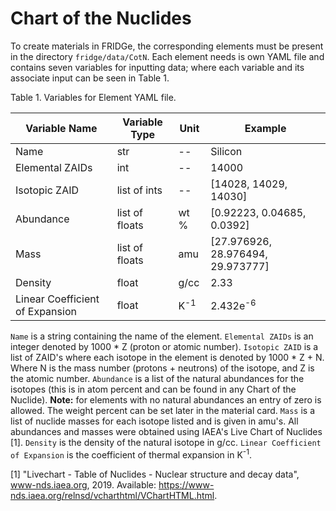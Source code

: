 # Chart of the Nuclides

To create materials in FRIDGe, the corresponding elements must be present in the directory `fridge/data/CotN`.
Each element needs is own YAML file and contains seven variables for inputting data; where each variable and its associate input can be seen in Table 1.

Table 1. Variables for Element YAML file.

|Variable Name  | Variable Type | Unit | Example|
|---------------|---------------|------|--------|
|Name  | str | -- | Silicon|
|Elemental ZAIDs | int | -- | 14000|
|Isotopic ZAID | list of ints | --| [14028, 14029, 14030]|
|Abundance | list of floats | wt % | [0.92223, 0.04685, 0.0392]|
|Mass | list of floats |  amu | [27.976926, 28.976494, 29.973777]|
|Density | float | g/cc | 2.33|
|Linear Coefficient of Expansion | float | K<sup>-1</sup> | 2.432e<sup>-6</sup>|

`Name` is a string containing the name of the element.
`Elemental ZAIDs` is an integer denoted by 1000 * Z (proton or atomic number).
`Isotopic ZAID` is a list of ZAID's where each isotope in the element is denoted by 1000 * Z + N.
Where N is the mass number (protons + neutrons) of the isotope, and Z is the atomic number.
`Abundance` is a list of the natural abundances for the isotopes (this is in atom percent and can be found in any Chart of the Nuclide).
**Note:** for elements with no natural abundances an entry of zero is allowed.
The weight percent can be set later in the material card.
`Mass` is a list of nuclide masses for each isotope listed and is given in amu's.
All abundances and masses were obtained using IAEA's Live Chart of Nuclides [1].
`Density` is the density of the natural isotope in g/cc.
`Linear Coefficient of Expansion` is the coefficient of thermal expansion in K<sup>-1</sup>.

[1] "Livechart - Table of Nuclides - Nuclear structure and decay data", www-nds.iaea.org, 2019. Available:
https://www-nds.iaea.org/relnsd/vcharthtml/VChartHTML.html.